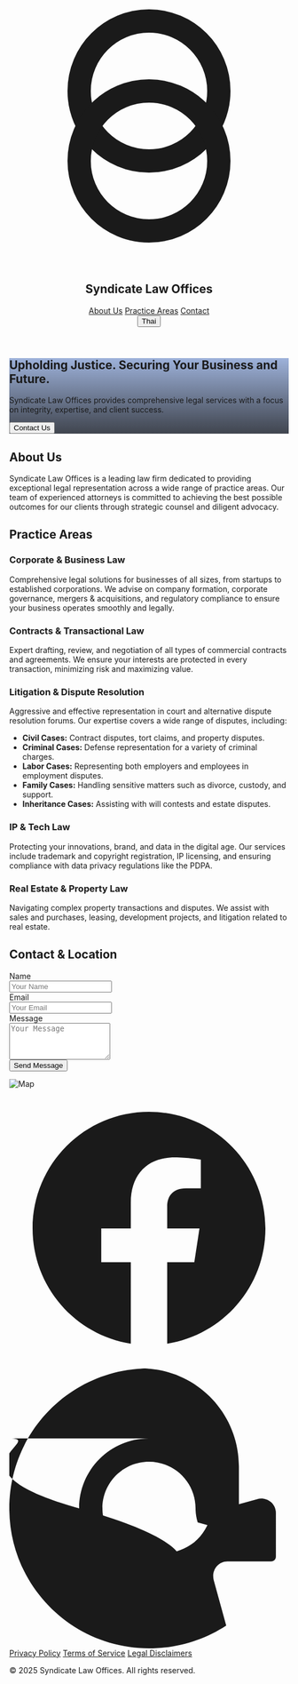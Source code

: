 <meta charset="utf-8"/>
<link crossorigin="" href="https://fonts.gstatic.com/" rel="preconnect"/>
<link as="style" href="https://fonts.googleapis.com/css2?display=swap&amp;family=Inter:wght@400;500;700;900" onload="this.rel='stylesheet'" rel="stylesheet"/>
<title>Stitch Design</title>
<link href="data:image/x-icon;base64," rel="icon" type="image/x-icon"/>
<script src="https://cdn.tailwindcss.com?plugins=forms,container-queries"></script>
<script>
      tailwind.config = {
        darkMode: "class",
        theme: {
          extend: {
            colors: {
              primary: "#0d40a5",
              "background-light": "#f6f6f8",
              "background-dark": "#101622",
            },
            fontFamily: {
              display: ["Inter"],
            },
            borderRadius: {
              DEFAULT: "0.25rem",
              lg: "0.5rem",
              xl: "0.75rem",
              full: "9999px"
            },
          },
        },
      };
    </script>
</head>
<body class="font-display bg-background-light dark:bg-background-dark">
<div class="relative flex h-auto min-h-screen w-full flex-col overflow-x-hidden group/design-root">
<div class="layout-container flex h-full grow flex-col">
<header class="flex flex-col items-center justify-center whitespace-nowrap border-b border-background-light/10 dark:border-background-dark/10 px-10 py-4 bg-background-light dark:bg-background-dark sticky top-0 z-50 shadow-sm">
<div class="flex flex-col items-center gap-2 text-stone-800 dark:text-stone-200 w-full">
<div class="w-12 h-12 text-primary">
<svg fill="none" viewBox="0 0 48 48" xmlns="http://www.w3.org/2000/svg">
<path d="M24 30C30.6274 30 36 24.6274 36 18C36 11.3726 30.6274 6 24 6C17.3726 6 12 11.3726 12 18C12 24.6274 17.3726 30 24 30Z" stroke="currentColor" stroke-linecap="round" stroke-linejoin="round" stroke-width="4"></path>
<path d="M24 42C30.6274 42 36 36.6274 36 30C36 23.3726 30.6274 18 24 18C17.3726 18 12 23.3726 12 30C12 36.6274 17.3726 42 24 42Z" stroke="currentColor" stroke-linecap="round" stroke-linejoin="round" stroke-width="4"></path>
</svg>
</div>
<h2 class="text-xl font-bold tracking-tight text-stone-900 dark:text-white">Syndicate Law Offices</h2>
</div>
<nav class="hidden md:flex items-center gap-8 mt-4">
<a class="text-sm font-medium text-stone-600 dark:text-stone-300 hover:text-primary dark:hover:text-primary transition-colors" href="#">About Us</a>
<a class="text-sm font-medium text-stone-600 dark:text-stone-300 hover:text-primary dark:hover:text-primary transition-colors" href="#">Practice Areas</a>
<a class="text-sm font-medium text-stone-600 dark:text-stone-300 hover:text-primary dark:hover:text-primary transition-colors" href="#contact">Contact</a>
</nav>
<div class="flex items-center gap-4 absolute top-4 right-10">
<button class="flex min-w-[84px] cursor-pointer items-center justify-center overflow-hidden rounded-lg h-10 px-4 bg-background-light/80 dark:bg-background-dark/80 text-stone-700 dark:text-stone-300 text-sm font-bold border border-stone-200 dark:border-stone-700 hover:bg-stone-200 dark:hover:bg-stone-800 transition-colors">
<span class="truncate">Thai</span>
</button>
<div class="bg-center bg-no-repeat aspect-square bg-cover rounded-full size-10" style='background-image: url("https://lh3.googleusercontent.com/aida-public/AB6AXuB0KwRyVdjKnKBbAzR-YqOJy_MuEeUEhFU0zvRKfMYbXYeB6C2ddkgLrCI_NxuqawlKFx8hWPveSronhZc3aTD-e2obWWgnPYNyYRqiDwxdTtDdWagZ7CWam4uyYgaMW52_kapyfQvxTOybJwzJ7w2BsP-Nb3J7ApNUFnsRJk_nF85uWZbaI_SyYQyAoTnNX0gSnhZBTEgCQJxsde4OWH0BVOMMn65En_N_1SMKKFjV3kiCxdYHm2NoHWSaTT_08eDeWFixsBu_PPHY");'></div>
</div>
</header>
<main class="flex-1">
<section class="relative min-h-[60vh] flex items-center justify-center text-center text-white bg-cover bg-center" style='background-image: linear-gradient(rgba(13, 64, 165, 0.4), rgba(16, 22, 34, 0.8)), url("https://lh3.googleusercontent.com/aida-public/AB6AXuCthf3LMf7Yz0KhepgDp-LplVTJxrlfbDeeJdu-GVwHkpLdNTGiqPR7FYvpTLFPnFWFrFD1YH3GjQ_w0dm4jdPKiByOmqD3Vp8UOXHGldjpq8WFETQx7HSJlSLXRyGVHEibBf-btsg5SvEEj_xTDCOafcvlqB3Two-K38WB4QwguAkrSQJI6PbIf2FNZ5Y0jRde_pHLNfFxxXhX7VrS94zQ-pDV-u6vuThkzZGuJF2Qtmp13CgaLMYGWdHwCoRg4fnmc1S3l3GcQt5v");'>
<div class="max-w-4xl px-4">
<h1 class="text-4xl md:text-6xl font-black tracking-tighter">Upholding Justice. Securing Your Business and Future.</h1>
<p class="mt-4 text-lg md:text-xl max-w-2xl mx-auto text-stone-200">Syndicate Law Offices provides comprehensive legal services with a focus on integrity, expertise, and client success.</p>
<button class="mt-8 inline-flex items-center justify-center rounded-lg h-12 px-6 bg-primary text-white text-base font-bold tracking-wide hover:bg-primary/90 transition-colors shadow-lg">Contact Us</button>
</div>
</section>
<div class="max-w-5xl mx-auto px-4 sm:px-6 lg:px-8 py-16 sm:py-24">
<section class="mb-24 text-center" id="about">
<h2 class="text-3xl font-bold tracking-tight text-stone-900 dark:text-white sm:text-4xl">About Us</h2>
<p class="mt-6 max-w-3xl mx-auto text-lg leading-8 text-stone-600 dark:text-stone-400">Syndicate Law Offices is a leading law firm dedicated to providing exceptional legal representation across a wide range of practice areas. Our team of experienced attorneys is committed to achieving the best possible outcomes for our clients through strategic counsel and diligent advocacy.</p>
</section>
<section class="mb-24" id="practice-areas">
<h2 class="text-3xl font-bold tracking-tight text-stone-900 dark:text-white sm:text-4xl text-center">Practice Areas</h2>
<div class="mt-12 grid grid-cols-1 gap-12 sm:grid-cols-2 lg:grid-cols-1">
<div class="flex flex-col gap-6 p-6 rounded-xl bg-background-light/50 dark:bg-background-dark/50 shadow-sm">
<h3 class="text-xl font-semibold leading-7 text-stone-900 dark:text-white">Corporate &amp; Business Law</h3>
<p class="text-base leading-6 text-stone-600 dark:text-stone-400">Comprehensive legal solutions for businesses of all sizes, from startups to established corporations. We advise on company formation, corporate governance, mergers &amp; acquisitions, and regulatory compliance to ensure your business operates smoothly and legally.</p>
</div>
<div class="flex flex-col gap-6 p-6 rounded-xl bg-background-light/50 dark:bg-background-dark/50 shadow-sm">
<h3 class="text-xl font-semibold leading-7 text-stone-900 dark:text-white">Contracts &amp; Transactional Law</h3>
<p class="text-base leading-6 text-stone-600 dark:text-stone-400">Expert drafting, review, and negotiation of all types of commercial contracts and agreements. We ensure your interests are protected in every transaction, minimizing risk and maximizing value.</p>
</div>
<div class="flex flex-col gap-6 p-6 rounded-xl bg-background-light/50 dark:bg-background-dark/50 shadow-sm">
<h3 class="text-xl font-semibold leading-7 text-stone-900 dark:text-white">Litigation &amp; Dispute Resolution</h3>
<p class="text-base leading-6 text-stone-600 dark:text-stone-400">Aggressive and effective representation in court and alternative dispute resolution forums. Our expertise covers a wide range of disputes, including:</p>
<ul class="list-disc list-inside space-y-2 text-stone-600 dark:text-stone-400">
<li><strong>Civil Cases:</strong> Contract disputes, tort claims, and property disputes.</li>
<li><strong>Criminal Cases:</strong> Defense representation for a variety of criminal charges.</li>
<li><strong>Labor Cases:</strong> Representing both employers and employees in employment disputes.</li>
<li><strong>Family Cases:</strong> Handling sensitive matters such as divorce, custody, and support.</li>
<li><strong>Inheritance Cases:</strong> Assisting with will contests and estate disputes.</li>
</ul>
</div>
<div class="flex flex-col gap-6 p-6 rounded-xl bg-background-light/50 dark:bg-background-dark/50 shadow-sm">
<h3 class="text-xl font-semibold leading-7 text-stone-900 dark:text-white">IP &amp; Tech Law</h3>
<p class="text-base leading-6 text-stone-600 dark:text-stone-400">Protecting your innovations, brand, and data in the digital age. Our services include trademark and copyright registration, IP licensing, and ensuring compliance with data privacy regulations like the PDPA.</p>
</div>
<div class="flex flex-col gap-6 p-6 rounded-xl bg-background-light/50 dark:bg-background-dark/50 shadow-sm">
<h3 class="text-xl font-semibold leading-7 text-stone-900 dark:text-white">Real Estate &amp; Property Law</h3>
<p class="text-base leading-6 text-stone-600 dark:text-stone-400">Navigating complex property transactions and disputes. We assist with sales and purchases, leasing, development projects, and litigation related to real estate.</p>
</div>
</div>
</section>
<section id="contact">
<div class="grid grid-cols-1 md:grid-cols-2 gap-16 items-start">
<div>
<h2 class="text-3xl font-bold tracking-tight text-stone-900 dark:text-white sm:text-4xl">Contact &amp; Location</h2>
<form action="mailto:netithorn.ban@gmail.com" class="mt-8 space-y-6" enctype="text/plain" method="POST">
<div>
<label class="block text-sm font-medium text-stone-700 dark:text-stone-300" for="name">Name</label>
<div class="mt-1">
<input autocomplete="name" class="form-input block w-full rounded-lg border-stone-300 dark:border-stone-700 bg-background-light/50 dark:bg-background-dark/50 shadow-sm focus:border-primary focus:ring-primary text-stone-900 dark:text-white placeholder-stone-400 dark:placeholder-stone-500" id="name" name="name" placeholder="Your Name" type="text"/>
</div>
</div>
<div>
<label class="block text-sm font-medium text-stone-700 dark:text-stone-300" for="email">Email</label>
<div class="mt-1">
<input autocomplete="email" class="form-input block w-full rounded-lg border-stone-300 dark:border-stone-700 bg-background-light/50 dark:bg-background-dark/50 shadow-sm focus:border-primary focus:ring-primary text-stone-900 dark:text-white placeholder-stone-400 dark:placeholder-stone-500" id="email" name="email" placeholder="Your Email" type="email"/>
</div>
</div>
<div>
<label class="block text-sm font-medium text-stone-700 dark:text-stone-300" for="message">Message</label>
<div class="mt-1">
<textarea class="form-textarea block w-full rounded-lg border-stone-300 dark:border-stone-700 bg-background-light/50 dark:bg-background-dark/50 shadow-sm focus:border-primary focus:ring-primary text-stone-900 dark:text-white placeholder-stone-400 dark:placeholder-stone-500" id="message" name="message" placeholder="Your Message" rows="4"></textarea>
</div>
</div>
<div>
<button class="inline-flex items-center justify-center rounded-lg h-12 px-6 bg-primary text-white text-base font-bold tracking-wide hover:bg-primary/90 transition-colors shadow-lg w-full" type="submit">Send Message</button>
</div>
</form>
</div>
<div class="w-full aspect-w-1 aspect-h-1 rounded-xl overflow-hidden mt-12 md:mt-0">
<img alt="Map" class="w-full h-full object-cover" src="https://lh3.googleusercontent.com/aida-public/AB6AXuAXoQsrsdtzP0eES8OB38sIZUosol9sXxd9Mkv_c8NUHyS-a4OL3dCUm7WZiQ_E1-T7MFo0C6Tr7PgNjHa0F_arIZqEiGrayUV9KZvRTgyaX9rbgNcpzKf88wXUfthHGP-r3wNwT0a-8yg3P4tZ5a8eQWSNxYDcDjTEPJPhigRHn11pIDxrsPwGEgvkInk2zBwRP8nj899hOjtFdjZMa2PfyivsLnd9oVItLU-l1yzZIU9wFZI-J6JFFv5EIHffyrq_9yRew8m_aI2k"/>
</div>
</div>
</section>
</div>
</main>
<footer class="bg-background-light/50 dark:bg-background-dark/50 border-t border-background-light/10 dark:border-background-dark/10">
<div class="max-w-7xl mx-auto py-12 px-4 sm:px-6 lg:px-8">
<div class="flex justify-center space-x-6 mb-8">
<a class="text-stone-500 dark:text-stone-400 hover:text-primary dark:hover:text-white" href="https://www.facebook.com/profile.php?id=61576550558611&amp;mibextid=wwXIfr&amp;mibextid=wwXIfr" target="_blank">
<svg class="h-6 w-6" fill="currentColor" viewBox="0 0 24 24" xmlns="http://www.w3.org/2000/svg">
<path d="M22 12c0-5.523-4.477-10-10-10S2 6.477 2 12c0 4.991 3.657 9.128 8.438 9.878v-6.987h-2.54V12h2.54V9.797c0-2.506 1.492-3.89 3.777-3.89 1.094 0 2.238.195 2.238.195v2.46h-1.26c-1.243 0-1.63.771-1.63 1.562V12h2.773l-.443 2.891h-2.33V21.878C18.343 21.128 22 16.991 22 12z"></path>
</svg>
</a>
<a class="text-stone-500 dark:text-stone-400 hover:text-primary dark:hover:text-white" href="#">
<svg class="h-6 w-6" fill="currentColor" viewBox="0 0 24 24" xmlns="http://www.w3.org/2000/svg">
<path d="M12 0C5.373 0 0 5.373 0 12s5.373 12 12 12c2.445 0 4.73-.72 6.633-1.957l-1.07-3.882c-.22-.796.333-1.614 1.173-1.614h3.764c.22 0 .4-.18.4-.4v-3.765c0-.84-.818-1.393-1.614-1.173l-3.882 1.07C16.73 15.28 14.445 16 12 16c-2.209 0-4-1.791-4-4s1.791-4 4-4c2.209 0 4 1.791 4 4 0 .418.064.821.182 1.202l1.637.45c.997.273 1.905-.443 1.905-1.464V8.4c0-4.639-3.761-8.4-8.4-8.4zm0 6c-3.314 0-6 2.686-6 6s2.686 6 6 6 6-2.686-6-6-2.686-6-6-6z"></path>
</svg>
</a>
</div>
<div class="flex justify-center space-x-6">
<a class="text-stone-500 dark:text-stone-400 hover:text-stone-900 dark:hover:text-white" href="#">Privacy Policy</a>
<a class="text-stone-500 dark:text-stone-400 hover:text-stone-900 dark:hover:text-white" href="#">Terms of Service</a>
<a class="text-stone-500 dark:text-stone-400 hover:text-stone-900 dark:hover:text-white" href="#">Legal Disclaimers</a>
</div>
<p class="mt-8 text-center text-base text-stone-500 dark:text-stone-400">© 2025 Syndicate Law Offices. All rights reserved.</p>
</div>
</footer>
</div>
</div>
</body></html>
